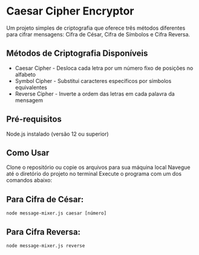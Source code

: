 # Caesar Cipher Encryptor

Um projeto simples de criptografia que oferece três métodos diferentes para cifrar mensagens: Cifra de César, Cifra de Símbolos e Cifra Reversa.

## Métodos de Criptografia Disponíveis
- Caesar Cipher - Desloca cada letra por um número fixo de posições no alfabeto
- Symbol Cipher - Substitui caracteres específicos por símbolos equivalentes
- Reverse Cipher - Inverte a ordem das letras em cada palavra da mensagem

## Pré-requisitos
Node.js instalado (versão 12 ou superior)

## Como Usar
Clone o repositório ou copie os arquivos para sua máquina local
Navegue até o diretório do projeto no terminal
Execute o programa com um dos comandos abaixo:


## Para Cifra de César:

```
node message-mixer.js caesar [número]
```

## Para Cifra Reversa:


```
node message-mixer.js reverse
```

